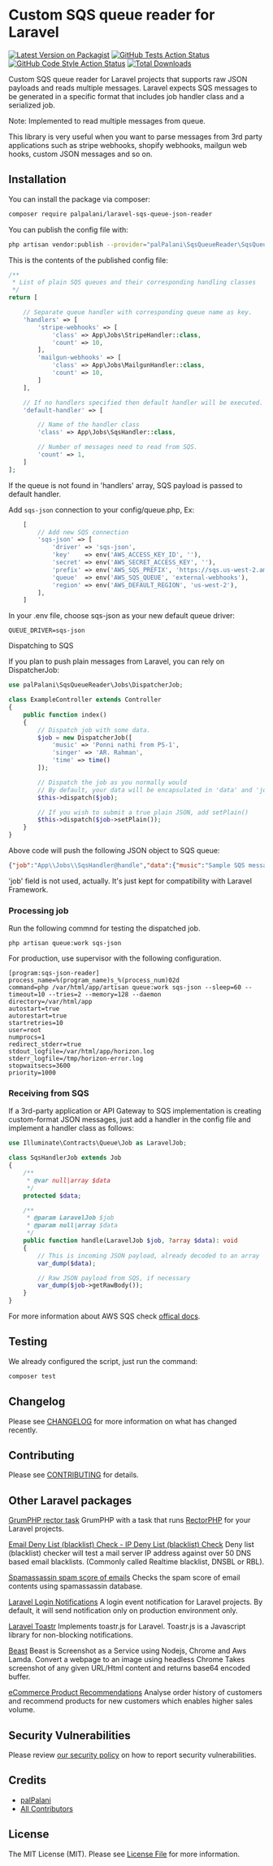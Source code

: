 # Custom SQS queue reader for Laravel

[![Latest Version on Packagist](https://img.shields.io/packagist/v/palpalani/laravel-sqs-queue-json-reader.svg?style=flat-square)](https://packagist.org/packages/palpalani/laravel-sqs-queue-json-reader)
[![GitHub Tests Action Status](https://img.shields.io/github/workflow/status/palpalani/laravel-sqs-queue-json-reader/run-tests?label=tests)](https://github.com/palpalani/laravel-sqs-queue-json-reader/actions?query=workflow%3ATests+branch%3Amain)
[![GitHub Code Style Action Status](https://img.shields.io/github/workflow/status/palpalani/laravel-sqs-queue-json-reader/Check%20&%20fix%20styling?label=code%20style)](https://github.com/palpalani/laravel-sqs-queue-json-reader/actions?query=workflow%3A"Check+%26+fix+styling"+branch%3Amain)
[![Total Downloads](https://img.shields.io/packagist/dt/palpalani/laravel-sqs-queue-json-reader.svg?style=flat-square)](https://packagist.org/packages/palpalani/laravel-sqs-queue-json-reader)


Custom SQS queue reader for Laravel projects that supports raw JSON payloads and reads multiple messages. Laravel expects SQS messages to be generated in a 
specific format that includes job handler class and a serialized job.

Note: Implemented to read multiple messages from queue.

This library is very useful when you want to parse messages from 3rd party 
applications such as stripe webhooks, shopify webhooks, mailgun web hooks, custom JSON messages and so on.

## Installation

You can install the package via composer:

```bash
composer require palpalani/laravel-sqs-queue-json-reader
```

You can publish the config file with:
```bash
php artisan vendor:publish --provider="palPalani\SqsQueueReader\SqsQueueReaderServiceProvider" --tag="config"
```

This is the contents of the published config file:

```php
/**
 * List of plain SQS queues and their corresponding handling classes
 */
return [

    // Separate queue handler with corresponding queue name as key.
    'handlers' => [
        'stripe-webhooks' => [
            'class' => App\Jobs\StripeHandler::class,
            'count' => 10,
        ],
        'mailgun-webhooks' => [
            'class' => App\Jobs\MailgunHandler::class,
            'count' => 10,
        ]
    ],

    // If no handlers specified then default handler will be executed.
    'default-handler' => [

        // Name of the handler class
        'class' => App\Jobs\SqsHandler::class,

        // Number of messages need to read from SQS.
        'count' => 1,
    ]
];
```

If the queue is not found in 'handlers' array, SQS payload is passed to default handler.

Add `sqs-json` connection to your config/queue.php, Ex:

```php
    [
        // Add new SQS connection
        'sqs-json' => [
            'driver' => 'sqs-json',
            'key'    => env('AWS_ACCESS_KEY_ID', ''),
            'secret' => env('AWS_SECRET_ACCESS_KEY', ''),
            'prefix' => env('AWS_SQS_PREFIX', 'https://sqs.us-west-2.amazonaws.com/1234567890'),
            'queue'  => env('AWS_SQS_QUEUE', 'external-webhooks'),
            'region' => env('AWS_DEFAULT_REGION', 'us-west-2'),
        ],
    ]
```

In your .env file, choose sqs-json as your new default queue driver:

```
QUEUE_DRIVER=sqs-json
```

Dispatching to SQS

If you plan to push plain messages from Laravel, you can rely on DispatcherJob:

```php
use palPalani\SqsQueueReader\Jobs\DispatcherJob;

class ExampleController extends Controller
{
    public function index()
    {
        // Dispatch job with some data.
        $job = new DispatcherJob([
            'music' => 'Ponni nathi from PS-1',
            'singer' => 'AR. Rahman',
            'time' => time()
        ]);

        // Dispatch the job as you normally would
        // By default, your data will be encapsulated in 'data' and 'job' field will be added
        $this->dispatch($job);

        // If you wish to submit a true plain JSON, add setPlain()
        $this->dispatch($job->setPlain());
    }
}
```
Above code will push the following JSON object to SQS queue:

```json
{"job":"App\\Jobs\\SqsHandler@handle","data":{"music":"Sample SQS message","singer":"AR. Rahman","time":1464511672}}
```

'job' field is not used, actually. It's just kept for compatibility with Laravel
Framework.

### Processing job

Run the following commnd for testing the dispatched job.

`php artisan queue:work sqs-json`

For production, use supervisor with the following configuration.

```
[program:sqs-json-reader]
process_name=%(program_name)s_%(process_num)02d
command=php /var/html/app/artisan queue:work sqs-json --sleep=60 --timeout=10 --tries=2 --memory=128 --daemon
directory=/var/html/app
autostart=true
autorestart=true
startretries=10
user=root
numprocs=1
redirect_stderr=true
stdout_logfile=/var/html/app/horizon.log
stderr_logfile=/tmp/horizon-error.log
stopwaitsecs=3600
priority=1000
```

### Receiving from SQS

If a 3rd-party application or API Gateway to SQS implementation is creating 
custom-format JSON messages, just add a 
handler in the config file and implement a handler class as follows:

```php
use Illuminate\Contracts\Queue\Job as LaravelJob;

class SqsHandlerJob extends Job
{
    /**
     * @var null|array $data
     */
    protected $data;

    /**
     * @param LaravelJob $job
     * @param null|array $data
     */
    public function handle(LaravelJob $job, ?array $data): void
    {
        // This is incoming JSON payload, already decoded to an array
        var_dump($data);

        // Raw JSON payload from SQS, if necessary
        var_dump($job->getRawBody());
    }
}
```

For more information about AWS SQS check [offical docs](https://docs.aws.amazon.com/AWSSimpleQueueService/latest/SQSDeveloperGuide/sqs-configure-queue-parameters.html).

## Testing

We already configured the script, just run the command:

```bash
composer test
```

## Changelog

Please see [CHANGELOG](CHANGELOG.md) for more information on what has changed recently.

## Contributing

Please see [CONTRIBUTING](.github/CONTRIBUTING.md) for details.

## Other Laravel packages

[GrumPHP rector task](https://github.com/palpalani/grumphp-rector-task) GrumPHP with a task that runs [RectorPHP](https://github.com/rectorphp/rector-src) for your Laravel projects.

[Email Deny List (blacklist) Check - IP Deny List (blacklist) Check](https://github.com/palpalani/laravel-dns-deny-list-check) Deny list (blacklist) checker will test a mail server IP address against over 50 DNS based email blacklists. (Commonly called Realtime blacklist, DNSBL or RBL).

[Spamassassin spam score of emails](https://github.com/palpalani/laravel-spamassassin-score) Checks the spam score of email contents using spamassassin database.

[Laravel Login Notifications](https://github.com/palpalani/laravel-login-notifications) A login event notification for Laravel projects. By default, it will send notification only on production environment only.

[Laravel Toastr](https://github.com/palpalani/laravel-toastr) Implements toastr.js for Laravel. Toastr.js is a Javascript library for non-blocking notifications.

[Beast](https://github.com/palpalani/beast) Beast is Screenshot as a Service using Nodejs, Chrome and Aws Lamda. Convert a webpage to an image using headless Chrome Takes screenshot of any given URL/Html content and returns base64 encoded buffer.

[eCommerce Product Recommendations](https://github.com/palpalani/eCommerce-Product-Recommendations) Analyse order history of customers and recommend products for new customers which enables higher sales volume.

## Security Vulnerabilities

Please review [our security policy](../../security/policy) on how to report security vulnerabilities.

## Credits

- [palPalani](https://github.com/palPalani)
- [All Contributors](../../contributors)

## License

The MIT License (MIT). Please see [License File](LICENSE.md) for more information.
